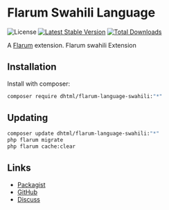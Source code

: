 # Flarum Swahili Language

![License](https://img.shields.io/badge/license-GPL-1.0-or-later-blue.svg) [![Latest Stable Version](https://img.shields.io/packagist/v/dhtml/flarum-language-swahili.svg)](https://packagist.org/packages/dhtml/flarum-language-swahili) [![Total Downloads](https://img.shields.io/packagist/dt/dhtml/flarum-language-swahili.svg)](https://packagist.org/packages/dhtml/flarum-language-swahili)

A [Flarum](http://flarum.org) extension. Flarum swahili Extension

## Installation

Install with composer:

```sh
composer require dhtml/flarum-language-swahili:"*"
```

## Updating

```sh
composer update dhtml/flarum-language-swahili:"*"
php flarum migrate
php flarum cache:clear
```

## Links

- [Packagist](https://packagist.org/packages/dhtml/flarum-language-swahili)
- [GitHub](https://github.com/dhtml/flarum-language-swahili)
- [Discuss](https://discuss.flarum.org/d/PUT_DISCUSS_SLUG_HERE)
